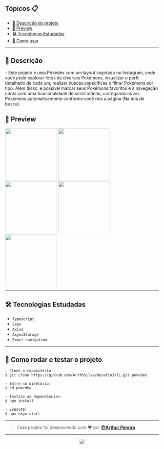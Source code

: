 <h2>Tópicos 📋</h2>

   <p>

   - [📖 Descrição do projeto](#-descrição)
   - [📱 Preview](#-preview)
   - [🛠️ Tecnologias Estudadas](#%EF%B8%8F-tecnologias-estudadas)
   - [🤔 Como usar](#-como-rodar-e-testar-o-projeto)
   </p>

---

<h2>📖 Descrição</h2>

<p>
    -	Este projeto é uma Pokédex com um layout inspirado no Instagram, onde você pode explorar fotos de diversos Pokémons, visualizar o perfil detalhado de cada um, realizar buscas específicas e filtrar Pokémons por tipo. Além disso, é possível marcar seus Pokémons favoritos e a navegação conta com uma funcionalidade de scroll infinito, carregando novos Pokémons automaticamente conforme você rola a página (Na tela de busca).
</p>


<h2>📱 Preview</h2>
<img src="https://github.com/user-attachments/assets/1886761c-35c5-47eb-86dc-186b2af5a687" width="170px" /> 
<img src="https://github.com/user-attachments/assets/ecc58823-83ac-41ef-9fd1-96006a1e0e56" width="170px" /> 
<img src="https://github.com/user-attachments/assets/947776b1-0b75-4c09-9c5d-9dc721a445f0" width="170px" /> 
<img src="https://github.com/user-attachments/assets/85787e66-f932-4479-b257-6b11fd790d5f" width="170px" /> 
<img src="https://github.com/user-attachments/assets/300f4e35-d6ab-4262-acc9-0aebc692ca0e" width="170px" /> 


---


<h2>🛠️ Tecnologias Estudadas</h2>

- `Typescript`
- `Expo`
- `Axios`
- `AsyncStorage` 
- `React navigation`
   </p>

---

<h2>🤔 Como rodar e testar o projeto</h2>

   ```
   - Clone o repositório:
   $ git clone https://github.com/ArtthSilva/desafioIkli.git pokedex

   - Entre no diretório:
   $ cd pokedex

   - Instale as dependências:
   $ npm install

   - Execute:
   $ npx expo start

   ```


---




   >Esse projeto foi desenvolvido com ❤️ por **[@Arthur Pereira](https://www.linkedin.com/in/arthur-silvap)**

---

   <div align="center">

  <a href="https://www.linkedin.com/in/arthur-silvap" target="_blank"><img src="https://img.shields.io/badge/-LinkedIn-%230077B5?style=for-the-badge&logo=linkedin&logoColor=white" target="_blank"></a> 
 </div>

   </div>
